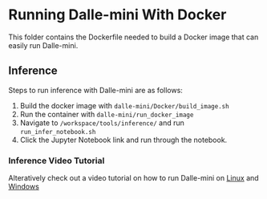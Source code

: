 # Running Dalle-mini With Docker

This folder contains the Dockerfile needed to build a Docker image that can easily run Dalle-mini.

## Inference

Steps to run inference with Dalle-mini are as follows:

1. Build the docker image with ```dalle-mini/Docker/build_image.sh```
2. Run the container with ```dalle-mini/run_docker_image```
3. Navigate to ```/workspace/tools/inference/``` and run ```run_infer_notebook.sh```
4. Click the Jupyter Notebook link and run through the notebook.

### Inference Video Tutorial

Alteratively check out a video tutorial on how to run Dalle-mini on [Linux](https://www.youtube.com/watch?v=eWpzLIa6v9E) and [Windows](https://www.youtube.com/watch?v=OqEuEe-xSKk)
